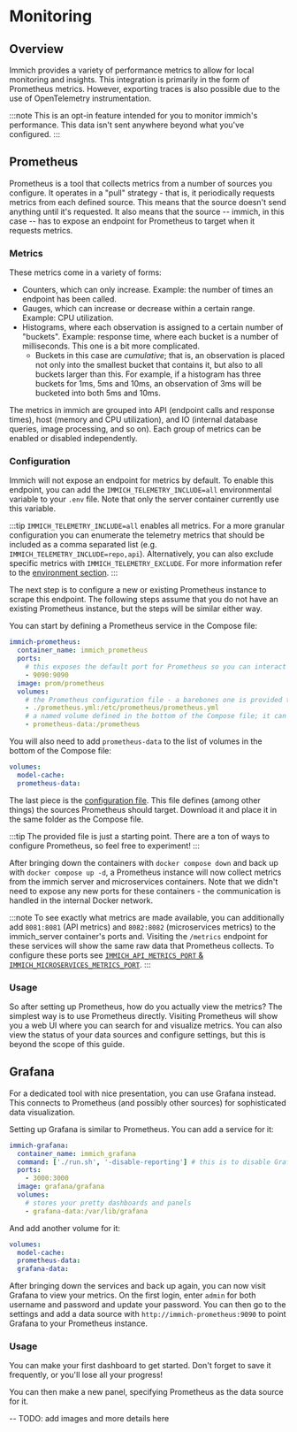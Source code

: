 # Monitoring

## Overview

Immich provides a variety of performance metrics to allow for local monitoring and insights. This integration is primarily in the form of Prometheus metrics. However, exporting traces is also possible due to the use of OpenTelemetry instrumentation.

:::note
This is an opt-in feature intended for you to monitor immich's performance. This data isn't sent anywhere beyond what you've configured.
:::

## Prometheus

Prometheus is a tool that collects metrics from a number of sources you configure. It operates in a "pull" strategy - that is, it periodically requests metrics from each defined source. This means that the source doesn't send anything until it's requested. It also means that the source -- immich, in this case -- has to expose an endpoint for Prometheus to target when it requests metrics.

### Metrics

These metrics come in a variety of forms:

- Counters, which can only increase. Example: the number of times an endpoint has been called.
- Gauges, which can increase or decrease within a certain range. Example: CPU utilization.
- Histograms, where each observation is assigned to a certain number of "buckets". Example: response time, where each bucket is a number of milliseconds. This one is a bit more complicated.
  - Buckets in this case are _cumulative_; that is, an observation is placed not only into the smallest bucket that contains it, but also to all buckets larger than this. For example, if a histogram has three buckets for 1ms, 5ms and 10ms, an observation of 3ms will be bucketed into both 5ms and 10ms.

The metrics in immich are grouped into API (endpoint calls and response times), host (memory and CPU utilization), and IO (internal database queries, image processing, and so on). Each group of metrics can be enabled or disabled independently.

### Configuration

Immich will not expose an endpoint for metrics by default. To enable this endpoint, you can add the `IMMICH_TELEMETRY_INCLUDE=all` environmental variable to your `.env` file. Note that only the server container currently use this variable.

:::tip
`IMMICH_TELEMETRY_INCLUDE=all` enables all metrics. For a more granular configuration you can enumerate the telemetry metrics that should be included as a comma separated list (e.g. `IMMICH_TELEMETRY_INCLUDE=repo,api`). Alternatively, you can also exclude specific metrics with `IMMICH_TELEMETRY_EXCLUDE`. For more information refer to the [environment section](/docs/install/environment-variables.md#prometheus).
:::

The next step is to configure a new or existing Prometheus instance to scrape this endpoint. The following steps assume that you do not have an existing Prometheus instance, but the steps will be similar either way.

You can start by defining a Prometheus service in the Compose file:

```yaml
immich-prometheus:
  container_name: immich_prometheus
  ports:
    # this exposes the default port for Prometheus so you can interact with it
    - 9090:9090
  image: prom/prometheus
  volumes:
    # the Prometheus configuration file - a barebones one is provided to get started
    - ./prometheus.yml:/etc/prometheus/prometheus.yml
    # a named volume defined in the bottom of the Compose file; it can also be a mounted folder
    - prometheus-data:/prometheus
```

You will also need to add `prometheus-data` to the list of volumes in the bottom of the Compose file:

```yaml
volumes:
  model-cache:
  prometheus-data:
```

The last piece is the [configuration file][prom-file]. This file defines (among other things) the sources Prometheus should target. Download it and place it in the same folder as the Compose file.

:::tip
The provided file is just a starting point. There are a ton of ways to configure Prometheus, so feel free to experiment!
:::

After bringing down the containers with `docker compose down` and back up with `docker compose up -d`, a Prometheus instance will now collect metrics from the immich server and microservices containers. Note that we didn't need to expose any new ports for these containers - the communication is handled in the internal Docker network.

:::note
To see exactly what metrics are made available, you can additionally add `8081:8081` (API metrics) and `8082:8082` (microservices metrics) to the immich_server container's ports and.
Visiting the `/metrics` endpoint for these services will show the same raw data that Prometheus collects.
To configure these ports see [`IMMICH_API_METRICS_PORT` & `IMMICH_MICROSERVICES_METRICS_PORT`](/docs/install/environment-variables/#general).
:::

### Usage

So after setting up Prometheus, how do you actually view the metrics? The simplest way is to use Prometheus directly. Visiting Prometheus will show you a web UI where you can search for and visualize metrics. You can also view the status of your data sources and configure settings, but this is beyond the scope of this guide.

## Grafana

For a dedicated tool with nice presentation, you can use Grafana instead. This connects to Prometheus (and possibly other sources) for sophisticated data visualization.

Setting up Grafana is similar to Prometheus. You can add a service for it:

```yaml
immich-grafana:
  container_name: immich_grafana
  command: ['./run.sh', '-disable-reporting'] # this is to disable Grafana's telemetry
  ports:
    - 3000:3000
  image: grafana/grafana
  volumes:
    # stores your pretty dashboards and panels
    - grafana-data:/var/lib/grafana
```

And add another volume for it:

```yaml
volumes:
  model-cache:
  prometheus-data:
  grafana-data:
```

After bringing down the services and back up again, you can now visit Grafana to view your metrics. On the first login, enter `admin` for both username and password and update your password. You can then go to the settings and add a data source with `http://immich-prometheus:9090` to point Grafana to your Prometheus instance.

### Usage

You can make your first dashboard to get started. Don't forget to save it frequently, or you'll lose all your progress!

You can then make a new panel, specifying Prometheus as the data source for it.

-- TODO: add images and more details here

[prom-file]: https://github.com/immich-app/immich/releases/latest/download/prometheus.yml
